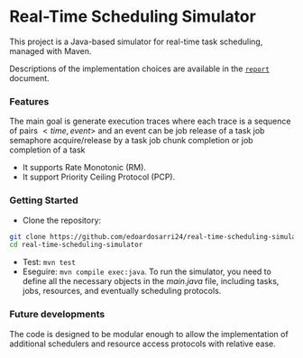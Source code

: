 # Real-Time Scheduling Simulator

This project is a Java-based simulator for real-time task scheduling, managed with Maven.

Descriptions of the implementation choices are available in the [`report`](report.pdf) document.

### Features
The main goal is generate execution traces where each trace is a sequence of pairs $<time,event>$ and an event can be job release of a task job semaphore acquire/release by a task job chunk completion or job completion of a task
- It supports Rate Monotonic (RM).
- It support Priority Ceiling Protocol (PCP).

### Getting Started
- Clone the repository:
```bash
git clone https://github.com/edoardosarri24/real-time-scheduling-simulator
cd real-time-scheduling-simulator
```
- Test: `mvn test`
- Eseguire: `mvn compile exec:java`. To run the simulator, you need to define all the necessary objects in the *main.java* file, including tasks, jobs, resources, and eventually scheduling protocols.

### Future developments
The code is designed to be modular enough to allow the implementation of additional schedulers and resource access protocols with relative ease.
